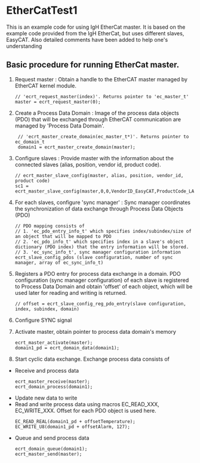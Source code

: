 # EtherCatTest1
This is an example code for using IgH EtherCat master. It is based on the example code provided from the IgH EtherCat, but uses different slaves, EasyCAT. Also detailed comments have been added to help one's understanding

## Basic procedure for running EtherCat master.
1. Request master 
    : Obtain a handle to the EtherCAT master managed by EtherCAT kernel module.
    ```
    // 'ecrt_request_master(index)'. Returns pointer to 'ec_master_t' 
    master = ecrt_request_master(0);
    ```

2. Create a Process Data Domain
   : Image of the process data objects (PDO) that will be exchanged through EtherCAT communication are managed by 'Process Data Domain'. 
   ```
    // 'ecrt_master_create_domain(ec_master_t*)'. Returns pointer to ec_domain_t
    domain1 = ecrt_master_create_domain(master);
   ```

3. Configure slaves
   : Provide master with the information about the connected slaves (alias, position, vendor id, product code).
    ```
    // ecrt_master_slave_config(master, alias, position, vendor_id, product code)
    sc1 = ecrt_master_slave_config(master,0,0,VendorID_EasyCAT,ProductCode_LAB1)
    ```
    
4. For each slaves, configure 'sync manager'
   : Sync manager coordinates the synchronization of data exchange through Process Data Objects (PDO)
    ```
    // PDO mapping consists of 
    // 1. 'ec_pdo_entry_info_t' which specifies index/subindex/size of an object that will be mapped to PDO
    // 2. 'ec_pdo_info_t' which specifies index in a slave's object dictionary (PDO index) that the entry information will be stored. 
    // 3. 'ec_sync_info_t', sync manager configuration information
    ecrt_slave_config_pdos (slave configuration, number of sync manager, array of ec_sync_info_t)
    ```

5. Registers a PDO entry for process data exchange in a domain. PDO configuration (sync manager configuration) of each slave is registered to Process Data Domain and obtain 'offset' of each object, which will be used later for reading and writing is returned. 
    ```
    // offset = ecrt_slave_config_reg_pdo_entry(slave configuration, index, subindex, domain)
    
6. Configure SYNC signal 
7. Activate master, obtain pointer to process data domain's memory
   ``` 
   ecrt_master_activate(master);
   domain1_pd = ecrt_domain_data(domain1);
   ```

8. Start cyclic data exchange. Exchange process data consists of
 - Receive and process data
   ```
   ecrt_master_receive(master);
   ecrt_domain_process(domain1);
   ```
 - Update new data to write 
 - Read and write process data using macros EC_READ_XXX, EC_WRITE_XXX. Offset for each PDO object is used here. 
   ```
   EC_READ_REAL(domain1_pd + offsetTemperature);
   EC_WRITE_U8(domain1_pd + offsetAlarm, 127);
   ```
 - Queue and send process data
   ```
   ecrt_domain_queue(domain1);
   ecrt_master_send(master);
   ```
